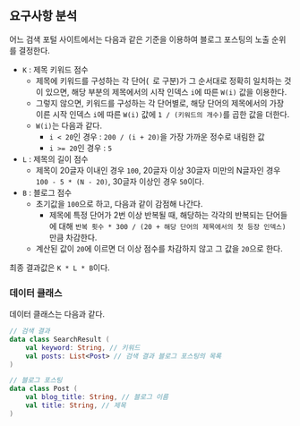 ## 요구사항 분석
어느 검색 포털 사이트에서는 다음과 같은 기준을 이용하여 블로그 포스팅의 노출 순위를 결정한다.

* ```K``` : 제목 키워드 점수
  * 제목에 키워드를 구성하는 각 단어(``` ```로 구분)가 그 순서대로 정확히 일치하는 것이 있으면, 해당 부분의 제목에서의 시작 인덱스 ```i```에 따른 ```W(i)``` 값을 이용한다.
  * 그렇지 않으면, 키워드를 구성하는 각 단어별로, 해당 단어의 제목에서의 가장 이른 시작 인덱스 ```i```에 따른 ```W(i)``` 값에 ```1 / (키워드의 개수)```를 곱한 값을 더한다.
  * ```W(i)```는 다음과 같다.
    * ```i < 20```인 경우 : ```200 / (i + 20)```을 가장 가까운 정수로 내림한 값
    * ```i >= 20```인 경우 : ```5```
* ```L``` : 제목의 길이 점수
  * 제목이 20글자 이내인 경우 ```100```, 20글자 이상 30글자 미만의 N글자인 경우 ```100 - 5 * (N - 20)```, 30글자 이상인 경우 ```50```이다.
* ```B``` : 블로그 점수
  * 초기값을 ```100```으로 하고, 다음과 같이 감점해 나간다.
    * 제목에 특정 단어가 2번 이상 반복될 때, 해당하는 각각의 반복되는 단어들에 대해 ```반복 횟수 * 300 / (20 + 해당 단어의 제목에서의 첫 등장 인덱스)```만큼 차감한다.
  * 계산된 값이 ```20```에 이르면 더 이상 점수를 차감하지 않고 그 값을 ```20```으로 한다.

최종 결과값은 ```K * L * B```이다.

### 데이터 클래스
데이터 클래스는 다음과 같다.
```kotlin
// 검색 결과
data class SearchResult (
    val keyword: String, // 키워드
    val posts: List<Post> // 검색 결과 블로그 포스팅의 목록
)

// 블로그 포스팅
data class Post (
    val blog_title: String, // 블로그 이름
    val title: String, // 제목
)
```
